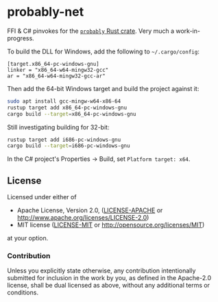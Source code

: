 # probably-net
FFI &amp; C# pinvokes for the [`probably` Rust crate](http://crates.io/crates/probably). Very much a work-in-progress.

To build the DLL for Windows, add the following to `~/.cargo/config`:

```
[target.x86_64-pc-windows-gnu]
linker = "x86_64-w64-mingw32-gcc"
ar = "x86_64-w64-mingw32-gcc-ar"
```

Then add the 64-bit Windows target and build the project against it:

```bash
sudo apt install gcc-mingw-w64-x86-64
rustup target add x86_64-pc-windows-gnu
cargo build --target=x86_64-pc-windows-gnu
```

Still investigating building for 32-bit:

```bash
rustup target add i686-pc-windows-gnu
cargo build --target=i686-pc-windows-gnu
```

In the C# project's Properties -> Build, set `Platform target: x64`.

## License

Licensed under either of

 * Apache License, Version 2.0, ([LICENSE-APACHE](LICENSE-APACHE) or http://www.apache.org/licenses/LICENSE-2.0)
 * MIT license ([LICENSE-MIT](LICENSE-MIT) or http://opensource.org/licenses/MIT)

at your option.

### Contribution

Unless you explicitly state otherwise, any contribution intentionally submitted
for inclusion in the work by you, as defined in the Apache-2.0 license, shall be dual licensed as above, without any
additional terms or conditions.
